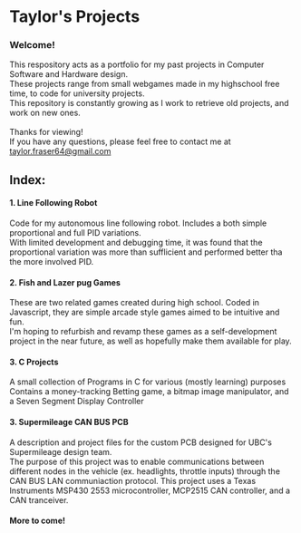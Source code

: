 # Taylor's Projects 
### Welcome!

This respository acts as a portfolio for my past projects in Computer Software and Hardware design.\
These projects range from small webgames made in my highschool free time, to code for university projects.\
This repository is constantly growing as I work to retrieve old projects, and work on new ones.\
\
Thanks for viewing!\
If you have any questions, please feel free to contact me at taylor.fraser64@gmail.com


## Index:
#### 1. Line Following Robot
Code for my autonomous line following robot. Includes a both simple proportional and full PID variations.\
With limited development and debugging time, it was found that the proportional variation was more than sufflicient and performed better tha the more involved PID. 
#### 2. Fish and Lazer pug Games
These are two related games created during high school. Coded in Javascript, they are simple arcade style games aimed to be intuitive and fun.\
I'm hoping to refurbish and revamp these games as a self-development project in the near future, as well as hopefully make them available for play.
#### 3. C Projects
A small collection of Programs in C for various (mostly learning) purposes\
Contains a money-tracking Betting game, a bitmap image manipulator, and a Seven Segment Display Controller
#### 3. Supermileage CAN BUS PCB
A description and project files for the custom PCB designed for UBC's Supermileage design team.\
The purpose of this project was to enable communications between different nodes in the vehicle (ex. headlights, throttle inputs) through the CAN BUS LAN communiaction protocol.
This project uses a Texas Instruments MSP430 2553 microcontroller, MCP2515 CAN controller, and a CAN tranceiver.
#### More to come!

